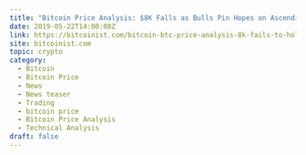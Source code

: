 ```yaml
---
title: "Bitcoin Price Analysis: $8K Falls as Bulls Pin Hopes on Ascending Triangle"
date: 2019-05-22T14:00:08Z
link: https://bitcoinist.com/bitcoin-btc-price-analysis-8k-fails-to-hold-but-its-not-over-yet/?utm_medium=RSS&utm_source=hune
site: bitcoinist.com
topic: crypto
category:
  - Bitcoin
  - Bitcoin Price
  - News
  - News teaser
  - Trading
  - bitcoin price
  - Bitcoin Price Analysis
  - Technical Analysis
draft: false
---
```

